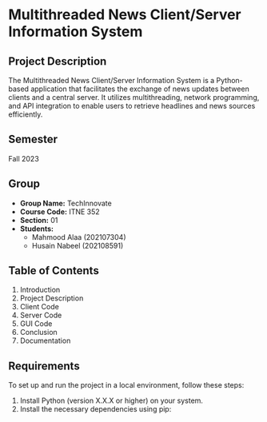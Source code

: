 # Multithreaded News Client/Server Information System

## Project Description
The Multithreaded News Client/Server Information System is a Python-based application that facilitates the exchange of news updates between clients and a central server. It utilizes multithreading, network programming, and API integration to enable users to retrieve headlines and news sources efficiently.

## Semester
Fall 2023

## Group
- **Group Name:** TechInnovate
- **Course Code:** ITNE 352
- **Section:** 01
- **Students:**
  - Mahmood Alaa (202107304)
  - Husain Nabeel (202108591)

## Table of Contents
1. Introduction
2. Project Description
3. Client Code
4. Server Code
5. GUI Code
6. Conclusion
7. Documentation

## Requirements
To set up and run the project in a local environment, follow these steps:
1. Install Python (version X.X.X or higher) on your system.
2. Install the necessary dependencies using pip:
